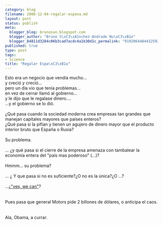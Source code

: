 ```yaml
--- 
category: blog
filename: 2008-12-04-regalar-espana.md
layout: post
status: publish
meta: 
  blogger_blog: brunosan.blogspot.com
  blogger_author: "Bruno S\xC3\xA1nchez-Andrade Nu\xC3\xB1o"
  blogger_84811d3284c06b3cad7acdc4a1b30d1c_permalink: "9192064484432593909"
published: true
type: post
tags: 
- Science
title: "Regalar Espa\xC3\xB1a"
---
```

Esto era un negocio que vendía mucho...<br />y creció y creció...<br />pero un día vio que tenía problemas...<br />en vez de cerrar llamó al gobierno...<br />y le dijo que le regalase dinero....<br />...y el gobierno se lo dió.<br /><br />¿Qué pasa cuando la sociedad moderna crea empresas tan grandes que manejan capitales mayores que países enteros? <br />¿Qué pasa si la pifian y tienen un agujero de dinero mayor que el producto interior bruto que <a>España o Rusia</a>?<br /><br />Su problema.<br /><br />... ¿y qué pasa si el cierre de la empresa amenaza con tambalear la economía entera del "país mas poderoso" (...)?<br /><br />Hmmm... su problema?<br /><br />... ¿ Y que pasa si no es suficiente?¿O no es la única?¿O ...?<br /><br />...¿<a href="https://donate.barackobama.com/page/contribute/dnc08splashnd">"yes, we can"</a>?<br /><br /><br />Pues pasa que general Motors pide 2 billones de dólares, o anticipa el caos.<br /><br /><br />Ala, Obama, a currar.
